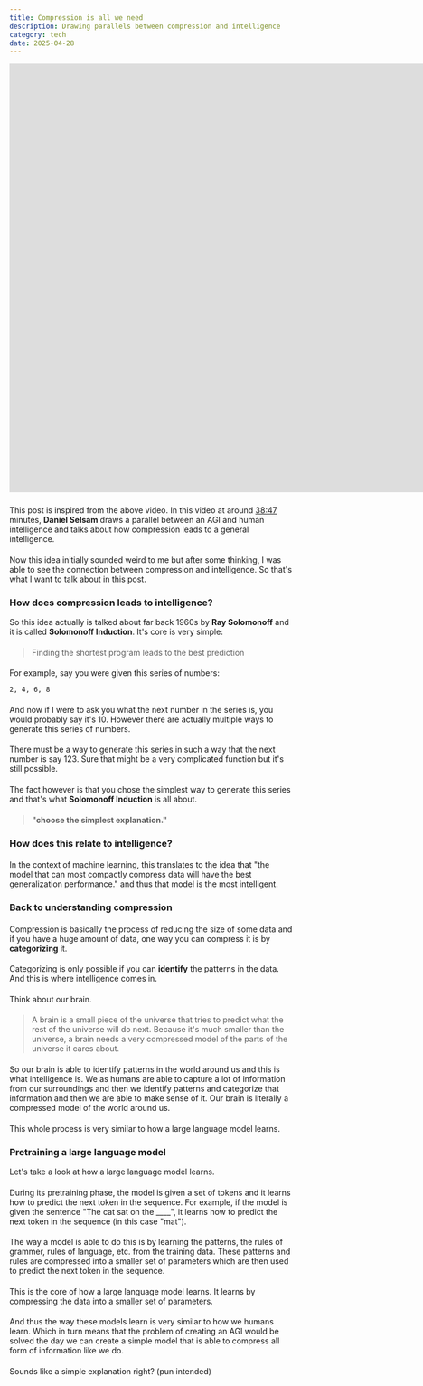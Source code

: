 ```yaml
---
title: Compression is all we need
description: Drawing parallels between compression and intelligence
category: tech
date: 2025-04-28
---
```


<iframe width="1905" height="758" src="https://www.youtube.com/embed/6nJZopACRuQ" title="Pre-Training GPT-4.5" frameborder="0" allow="accelerometer; autoplay; clipboard-write; encrypted-media; gyroscope; picture-in-picture; web-share" referrerpolicy="strict-origin-when-cross-origin" allowfullscreen></iframe>

###

This post is inspired from the above video. In this video at around [38:47](https://youtu.be/6nJZopACRuQ?t=2329) minutes, **Daniel Selsam** draws a parallel between an AGI and human intelligence and talks about how compression leads to a general intelligence.

####

Now this idea initially sounded weird to me but after some thinking, I was able to see the connection between compression and intelligence. So that's what I want to talk about in this post.

### How does compression leads to intelligence?

So this idea actually is talked about far back 1960s by **Ray Solomonoff** and it is called **Solomonoff Induction**. It's core is very simple:

####

> Finding the shortest program leads to the best prediction

####

For example, say you were given this series of numbers:

```
2, 4, 6, 8
```

####

And now if I were to ask you what the next number in the series is, you would probably say it's 10. However there are actually multiple ways to generate this series of numbers.

####

There must be a way to generate this series in such a way that the next number is say 123. Sure that might be a very complicated function but it's still possible.

####

The fact however is that you chose the simplest way to generate this series and that's what **Solomonoff Induction** is all about.

####

> **"choose the simplest explanation."**

####

### How does this relate to intelligence?

####

In the context of machine learning, this translates to the idea that "the model that can most compactly compress data will have the best generalization performance." and thus that model is the most intelligent.

####

### Back to understanding compression

####

Compression is basically the process of reducing the size of some data and if you have a huge amount of data, one way you can compress it is by **categorizing** it.

####

Categorizing is only possible if you can **identify** the patterns in the data. And this is where intelligence comes in.


####

Think about our brain. 

####

> A brain is a small piece of the universe that tries to predict what the rest of the universe will do next. Because it's much smaller than the universe, a brain needs a very compressed model of the parts of the universe it cares about.

####

So our brain is able to identify patterns in the world around us and this is what intelligence is. We as humans are able to capture a lot of information from our surroundings and then we identify patterns and categorize that information and then we are able to make sense of it. Our brain is literally a compressed model of the world around us.

####
This whole process is very similar to how a large language model learns.

### Pretraining a large language model

Let's take a look at how a large language model learns.

####

During its pretraining phase, the model is given a set of tokens and it learns how to predict the next token in the sequence.  For example, if the model is given the sentence "The cat sat on the ____", it learns how to predict the next token in the sequence (in this case "mat").

####

The way a model is able to do this is by learning the patterns, the rules of grammer, rules of language, etc. from the training data. These patterns and rules are compressed into a smaller set of parameters which are then used to predict the next token in the sequence.

####

This is the core of how a large language model learns. It learns by compressing the data into a smaller set of parameters.

####

And thus the way these models learn is very similar to how we humans learn. Which in turn means that the problem of creating an AGI would be solved the day we can create a simple model that is able to compress all form of information like we do.

####

Sounds like a simple explanation right? (pun intended)

